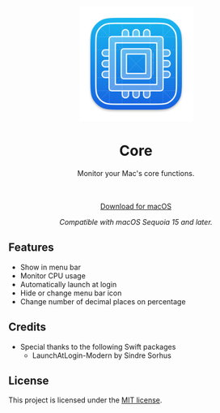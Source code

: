 <div align="center">
  <img width="225" height="225" src="/assets/Icon.png" alt="Logo">
  <h1>Core</h1>
  <p>Monitor your Mac's core functions.</p><br><br>
  <a href="https://github.com/aramsoneson/Core/releases/latest/download/Core.dmg">Download for macOS</a><br>
  <p></p><i>Compatible with macOS Sequoia 15 and later.</i></p>
</div>

## Features

- Show in menu bar
- Monitor CPU usage
- Automatically launch at login
- Hide or change menu bar icon
- Change number of decimal places on percentage

## Credits
- Special thanks to the following Swift packages
  - LaunchAtLogin-Modern by Sindre Sorhus

## License

This project is licensed under the [MIT license](LICENSE).
